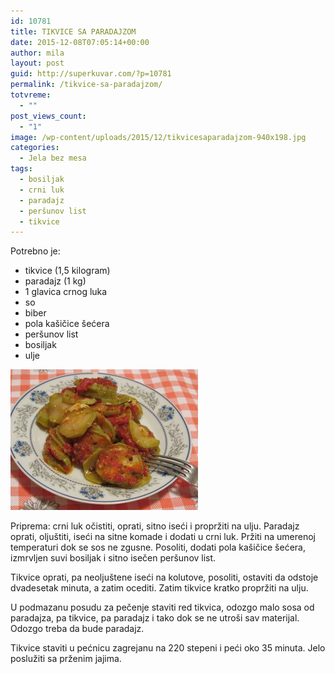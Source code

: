 ```yaml
---
id: 10781
title: TIKVICE SA PARADAJZOM
date: 2015-12-08T07:05:14+00:00
author: mila
layout: post
guid: http://superkuvar.com/?p=10781
permalink: /tikvice-sa-paradajzom/
totvreme:
  - ""
post_views_count:
  - "1"
image: /wp-content/uploads/2015/12/tikvicesaparadajzom-940x198.jpg
categories:
  - Jela bez mesa
tags:
  - bosiljak
  - crni luk
  - paradajz
  - peršunov list
  - tikvice
---
```

Potrebno je:  
* tikvice (1,5 kilogram)  
* paradajz (1 kg)  
* 1 glavica crnog luka  
* so  
* biber  
* pola kašičice šećera  
* peršunov list  
* bosiljak  
* ulje

[<img class="alignnone size-medium wp-image-10783" src="/wp-content/uploads/2015/12/tikvicesaparadajzom-300x225.jpg" alt="tikvicesaparadajzom" width="300" height="225" />](/wp-content/uploads/2015/12/tikvicesaparadajzom-e1449557930227.jpg)

Priprema: crni luk očistiti, oprati, sitno iseći i propržiti na ulju. Paradajz oprati, oljuštiti, iseći na sitne komade i dodati u crni luk. Pržiti na umerenoj temperaturi dok se sos ne zgusne. Posoliti, dodati pola kašičice šećera, izmrvljen suvi bosiljak i sitno isečen peršunov list.

Tikvice oprati, pa neoljuštene iseći na kolutove, posoliti, ostaviti da odstoje dvadesetak minuta, a zatim ocediti. Zatim tikvice kratko propržiti na ulju.

U podmazanu posudu za pečenje staviti red tikvica, odozgo malo sosa od paradajza, pa tikvice, pa paradajz i tako dok se ne utroši sav materijal. Odozgo treba da bude paradajz.

Tikvice staviti u pećnicu zagrejanu na 220 stepeni i peći oko 35 minuta. Jelo poslužiti sa prženim jajima.

&nbsp;